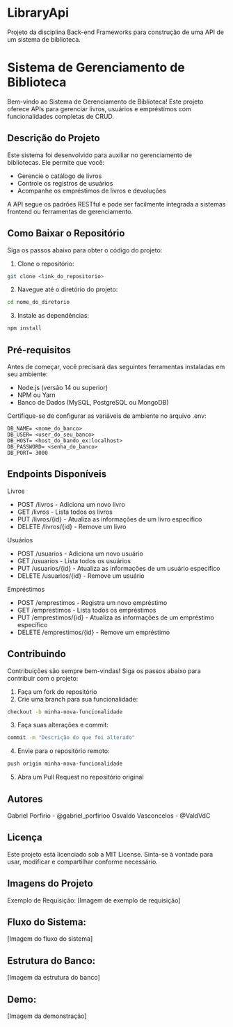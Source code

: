 # LibraryApi
Projeto da disciplina  Back-end Frameworks para construção de uma API de um sistema de biblioteca.

# Sistema de Gerenciamento de Biblioteca

Bem-vindo ao Sistema de Gerenciamento de Biblioteca! Este projeto oferece APIs para gerenciar livros, usuários e empréstimos com funcionalidades completas de CRUD.

## Descrição do Projeto

Este sistema foi desenvolvido para auxiliar no gerenciamento de bibliotecas. Ele permite que você:
- Gerencie o catálogo de livros
- Controle os registros de usuários  
- Acompanhe os empréstimos de livros e devoluções

A API segue os padrões RESTful e pode ser facilmente integrada a sistemas frontend ou ferramentas de gerenciamento.

## Como Baixar o Repositório 

Siga os passos abaixo para obter o código do projeto:

1. Clone o repositório:
```bash
git clone <link_do_repositorio>
```

2. Navegue até o diretório do projeto:
```bash
cd nome_do_diretorio
```

3. Instale as dependências:
```bash
npm install
```

## Pré-requisitos
Antes de começar, você precisará das seguintes ferramentas instaladas em seu ambiente:

- Node.js (versão 14 ou superior)
- NPM ou Yarn
- Banco de Dados (MySQL, PostgreSQL ou MongoDB)

Certifique-se de configurar as variáveis de ambiente no arquivo .env:
```bach
DB_NAME= <nome_do_banco>
DB_USER= <user_do_seu_banco>
DB_HOST= <host_do_bando_ex:localhost>
DB_PASSWORD= <senha_do_banco>
DB_PORT= 3000

```

## Endpoints Disponíveis
Livros

- POST /livros - Adiciona um novo livro
- GET /livros - Lista todos os livros
- PUT /livros/{id} - Atualiza as informações de um livro específico
- DELETE /livros/{id} - Remove um livro

Usuários

- POST /usuarios - Adiciona um novo usuário
- GET /usuarios - Lista todos os usuários
- PUT /usuarios/{id} - Atualiza as informações de um usuário específico
- DELETE /usuarios/{id} - Remove um usuário

Empréstimos

- POST /emprestimos - Registra um novo empréstimo
- GET /emprestimos - Lista todos os empréstimos
- PUT /emprestimos/{id} - Atualiza as informações de um empréstimo específico
- DELETE /emprestimos/{id} - Remove um empréstimo

## Contribuindo
Contribuições são sempre bem-vindas! Siga os passos abaixo para contribuir com o projeto:

1. Faça um fork do repositório
2. Crie uma branch para sua funcionalidade:

```bash 
checkout -b minha-nova-funcionalidade
```

3. Faça suas alterações e commit:

```bash
commit -m "Descrição do que foi alterado"
```

4. Envie para o repositório remoto:

```bash
push origin minha-nova-funcionalidade
```

5. Abra um Pull Request no repositório original

## Autores

Gabriel Porfírio - @gabriel_porfirioo
Osvaldo Vasconcelos - @ValdVdC

## Licença
Este projeto está licenciado sob a MIT License. Sinta-se à vontade para usar, modificar e compartilhar conforme necessário.

## Imagens do Projeto
Exemplo de Requisição:
[Imagem de exemplo de requisição]

## Fluxo do Sistema:
[Imagem do fluxo do sistema]

## Estrutura do Banco:
[Imagem da estrutura do banco]

## Demo:
[Imagem da demonstração]
